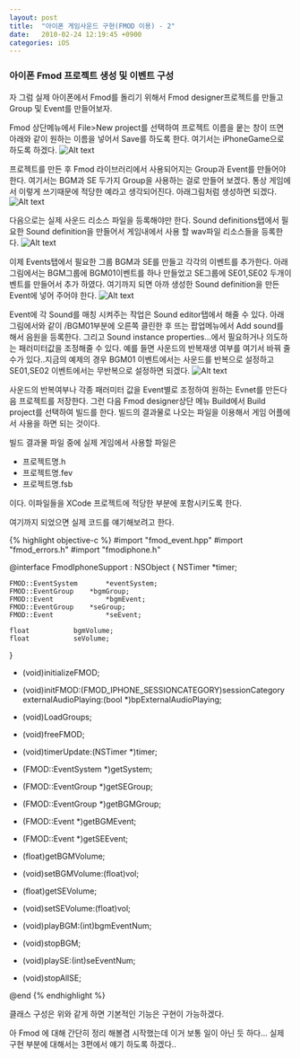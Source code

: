 ```yaml
---
layout: post
title:  "아이폰 게임사운드 구현(FMOD 이용) - 2"
date:   2010-02-24 12:19:45 +0900
categories: iOS
---
```


### 아이폰 Fmod 프로젝트 생성 및 이벤트 구성

자 그럼 실제 아이폰에서 Fmod를 돌리기 위해서 Fmod designer프로젝트를 만들고
Group 및 Event를 만들어보자.

Fmod 상단메뉴에서 File>New project를 선택하여 프로젝트 이름을 뭍는 창이 뜨면 아래와 같이 원하는 이름을 넣어서 Save를 하도록 한다. 여기서는 iPhoneGame으로 하도록 하겠다.
![Alt text]({{site.baseurl}}/img/fmod_4.png)

프로젝트를 만든 후 Fmod 라이브러리에서 사용되어지는 Group과 Event를 만들어야 한다. 여기서는 BGM과 SE 두가지 Group을 사용하는 걸로 만들어 보겠다. 통상 게임에서 이렇게 쓰기때문에 적당한 예라고 생각되어진다. 아래그림처럼 생성하면 되겠다.
![Alt text]({{site.baseurl}}/img/fmod_5.png)

다음으로는 실제 사운드 리소스 파일을 등록해야만 한다. Sound definitions탭에서 필요한 Sound definition을 만들어서 게임내에서 사용 할 wav파일 리소스들을 등록한다.
![Alt text]({{site.baseurl}}/img/fmod_6.png)

이제 Events탭에서 필요한 그룹 BGM과 SE를 만들고 각각의 이벤트를 추가한다. 아래 그림에서는 BGM그룹에 BGM01이벤트를 하나 만들었고 SE그룹에 SE01,SE02 두개이벤트를 만들어서 추가 하였다. 여기까지 되면 아까 생성한 Sound definition을 만든 Event에 넣어 주어야 한다.
![Alt text]({{site.baseurl}}/img/fmod_7.png)

Event에 각 Sound를 매칭 시켜주는 작업은 Sound editor탭에서 해줄 수 있다. 아래 그림에서와 같이 /BGM01부분에 오른쪽 클린한 후 뜨는 팝업메뉴에서 Add sound를 해서 음원을 등록한다. 그리고 Sound instance properties...에서 필요하거나 의도하는 패러미터값을 조정해줄 수 있다. 예를 들면 사운드의 반복재생 여부를 여기서 바꿔 줄 수가 있다..지금의 예제의 경우 BGM01 이벤트에서는 사운드를 반복으로 설정하고 SE01,SE02 이벤트에서는 무반복으로 설정하면 되겠다.
![Alt text]({{site.baseurl}}/img/fmod_8.png)

사운드의 반복여부나 각종 패러미터 값을 Event별로 조정하여 원하는 Evnet를 만든다음 프로젝트를 저장한다. 그런 다음 Fmod designer상단 메뉴 Build에서 Build project를 선택하여  빌드를 한다. 빌드의 결과물로 나오는 파일을 이용해서 게임 어플에서 사용을 하면 되는 것이다.

빌드 결과물 파일 중에 실제 게임에서 사용할 파일은

- 프로젝트명.h
- 프로젝트명.fev
- 프로젝트명.fsb

이다. 이파일들을 XCode 프로젝트에 적당한 부분에 포함시키도록 한다.

여기까지 되었으면 실제 코드를 얘기해보려고 한다.

{% highlight objective-c %}
#import "fmod_event.hpp"
#import "fmod_errors.h"
#import "fmodiphone.h"

@interface FmodIphoneSupport : NSObject {
	NSTimer                 *timer;

	FMOD::EventSystem       *eventSystem;
	FMOD::EventGroup	*bgmGroup;
	FMOD::Event             *bgmEvent;
	FMOD::EventGroup	*seGroup;
	FMOD::Event             *seEvent;

	float			bgmVolume;
	float			seVolume;
}

- (void)initializeFMOD;
- (void)initFMOD:(FMOD_IPHONE_SESSIONCATEGORY)sessionCategory externalAudioPlaying:(bool *)bpExternalAudioPlaying;
- (void)LoadGroups;
- (void)freeFMOD;
- (void)timerUpdate:(NSTimer *)timer;

- (FMOD::EventSystem *)getSystem;
- (FMOD::EventGroup *)getSEGroup;
- (FMOD::EventGroup *)getBGMGroup;
- (FMOD::Event *)getBGMEvent;
- (FMOD::Event *)getSEEvent;

- (float)getBGMVolume;
- (void)setBGMVolume:(float)vol;
- (float)getSEVolume;
- (void)setSEVolume:(float)vol;

- (void)playBGM:(int)bgmEventNum;
- (void)stopBGM;
- (void)playSE:(int)seEventNum;
- (void)stopAllSE;

@end
{% endhighlight %}

클래스 구성은 위와 같게 하면 기본적인 기능은 구현이 가능하겠다.

아 Fmod 에 대해 간단히 정리 해볼겸 시작했는데 이거 보통 일이 아닌 듯 하다...
실제 구현 부분에 대해서는 3편에서 얘기 하도록 하겠다..
